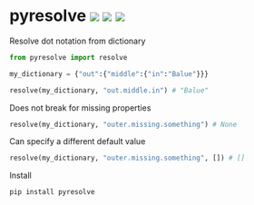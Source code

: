 # pyresolve [![](https://img.shields.io/pypi/v/pyresolve?style=flat-square)](https://pypi.org/project/pyresolve/) [![](https://img.shields.io/static/v1?label=github&message=pyresolve&labelColor=black&color=3572a5&style=flat-square&logo=github)](https://github.com/fiverr/pyresolve) [![](https://circleci.com/gh/fiverr/pyresolve.svg?style=svg)](https://circleci.com/gh/fiverr/pyresolve)

Resolve dot notation from dictionary

```py
from pyresolve import resolve

my_dictionary = {"out":{"middle":{"in":"Balue"}}}

resolve(my_dictionary, "out.middle.in") # "Balue"
```

Does not break for missing properties
```py
resolve(my_dictionary, "outer.missing.something") # None
```

Can specify a different default value
```py
resolve(my_dictionary, "outer.missing.something", []) # []
```

Install

```bash
pip install pyresolve
```
